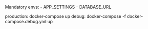 Mandatory envs:
    - APP_SETTINGS
    - DATABASE_URL

production: docker-compose up
debug: docker-compose -f docker-compose.debug.yml up

